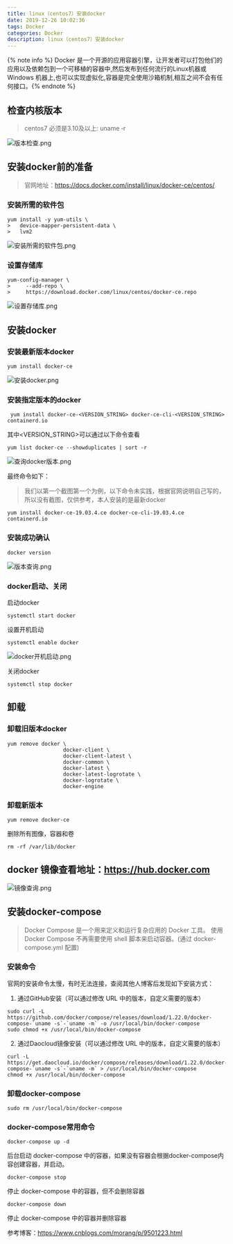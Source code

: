 ```yaml
---
title: linux（centos7）安装docker
date: 2019-12-26 10:02:36
tags: Docker
categories: Docker
description: linux（centos7）安装docker
---
```

{% note info %} Docker 是一个开源的应用容器引擎，让开发者可以打包他们的应用以及依赖包到一个可移植的容器中,然后发布到任何流行的Linux机器或Windows 机器上,也可以实现虚拟化,容器是完全使用沙箱机制,相互之间不会有任何接口。{% endnote %}

## 检查内核版本
> centos7 必须是3.10及以上: uname ‐r

![版本检查.png](/images/docker/版本检查.png)

## 安装docker前的准备
> 官网地址：https://docs.docker.com/install/linux/docker-ce/centos/

### 安装所需的软件包
```
yum install -y yum-utils \
>   device-mapper-persistent-data \
>   lvm2
```

![安装所需的软件包.png](/images/docker/安装所需的软件包.png)

### 设置存储库
```
yum-config-manager \
>     --add-repo \
>     https://download.docker.com/linux/centos/docker-ce.repo
```
![设置存储库.png](/images/docker/设置存储库.png)

## 安装docker

### 安装最新版本docker
```
yum install docker-ce
```
![安装docker.png](/images/docker/安装docker.png)

### 安装指定版本的docker

```
 yum install docker-ce-<VERSION_STRING> docker-ce-cli-<VERSION_STRING> containerd.io
```
其中<VERSION_STRING>可以通过以下命令查看

```
yum list docker-ce --showduplicates | sort -r
```
![查询docker版本.png](/images/docker/查询docker版本.png)

最终命令如下：
> 我们以第一个截图第一个为例，以下命令未实践，根据官网说明自己写的，所以没有截图，仅供参考，本人安装的是最新docker
```
yum install docker-ce-19.03.4.ce docker-ce-cli-19.03.4.ce containerd.io
```

### 安装成功确认
```
docker version
```
![版本查询.png](/images/docker/版本查询.png)

### docker启动、关闭

启动docker
```
systemctl start docker
```
设置开机启动
```
systemctl enable docker
```
![docker开机启动.png](/images/docker/docker开机启动.png)

关闭docker
```
systemctl stop docker
```
## 卸载
###  卸载旧版本docker
```
yum remove docker \
                  docker-client \
                  docker-client-latest \
                  docker-common \
                  docker-latest \
                  docker-latest-logrotate \
                  docker-logrotate \
                  docker-engine
```
### 卸载新版本
```
yum remove docker-ce
```
删除所有图像，容器和卷
```
rm -rf /var/lib/docker
```

## docker 镜像查看地址：https://hub.docker.com

![镜像查询.png](/images/docker/镜像查询.png)

## 安装docker-compose

> Docker Compose 是一个用来定义和运行复杂应用的 Docker 工具。
 使用 Docker Compose 不再需要使用 shell 脚本来启动容器。(通过 docker-compose.yml 配置)

### 安装命令

官网的安装命令太慢，有时无法连接，查阅其他人博客后发现如下安装方式：

1.  通过GitHub安装（可以通过修改 URL 中的版本，自定义需要的版本）

```
sudo curl -L https://github.com/docker/compose/releases/download/1.22.0/docker-compose-`uname -s`-`uname -m` -o /usr/local/bin/docker-compose
sudo chmod +x /usr/local/bin/docker-compose
```

2.  通过Daocloud镜像安装（可以通过修改 URL 中的版本，自定义需要的版本）

```
curl -L https://get.daocloud.io/docker/compose/releases/download/1.22.0/docker-compose-`uname -s`-`uname -m` > /usr/local/bin/docker-compose
chmod +x /usr/local/bin/docker-compose
```

### 卸载docker-compose
```
sudo rm /usr/local/bin/docker-compose
```

### docker-compose常用命令
```
docker-compose up -d
```

后台启动 docker-compose 中的容器，如果没有容器会根据docker-compose内容创建容器，并启动。
```
docker-compose stop
```
停止 docker-compose 中的容器，但不会删除容器
```
docker-compose down
```
停止 docker-compose 中的容器并删除容器

参考博客：https://www.cnblogs.com/morang/p/9501223.html